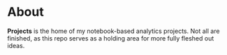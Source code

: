 # About
**Projects** is the home of my notebook-based analytics projects. Not all are finished, as this repo serves as a holding area for more fully fleshed out ideas. 
